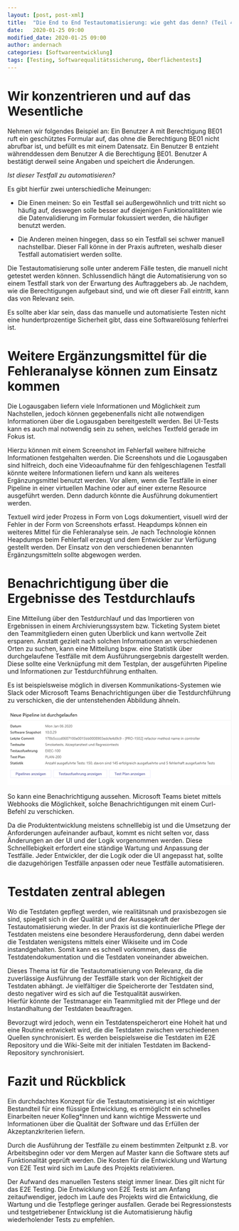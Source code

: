 ```yaml
---
layout: [post, post-xml]                                                # Pflichtfeld. Nicht ändern!
title:  "Die End to End Testautomatisierung: wie geht das denn? (Teil 4)"          # Pflichtfeld. Bitte einen Titel für den Blog Post angeben.
date:   2020-01-25 09:00                                                # Pflichtfeld. Format "YYYY-MM-DD HH:MM". Muss für Veröffentlichung in der Vergangenheit liegen. (Für Preview egal)
modified_date: 2020-01-25 09:00
author: andernach                                                       # Pflichtfeld. Es muss in der "authors.yml" einen Eintrag mit diesem Namen geben.
categories: [Softwareentwicklung]                                         # Pflichtfeld. Maximal eine der angegebenen Kategorien verwenden.
tags: [Testing, Softwarequalitätssicherung, Oberflächentests]           # Optional.
---
```

# Wir konzentrieren und auf das Wesentliche  


Nehmen wir folgendes Beispiel an: Ein Benutzer A mit Berechtigung BE01 ruft ein geschütztes Formular auf, das ohne die Berechtigung BE01 nicht abrufbar ist, und befüllt es mit  einem Datensatz.
Ein Benutzer B entzieht währenddessen dem Benutzer A die Berechtigung BE01.
Benutzer A bestätigt derweil seine Angaben und speichert die Änderungen.

_*Ist dieser Testfall zu automatisieren?*_


Es gibt hierfür zwei unterschiedliche Meinungen:

* Die Einen meinen: So ein Testfall sei außergewöhnlich und tritt nicht so häufig auf, deswegen solle besser auf diejenigen Funktionalitäten wie die Datenvalidierung im Formular fokussiert werden, die häufiger benutzt werden.

* Die Anderen meinen hingegen, dass so ein Testfall sei schwer manuell nachstellbar.
 Dieser Fall könne in der Praxis auftreten, weshalb dieser Testfall automatisiert werden sollte.

Die Testautomatisierung solle unter anderem Fälle testen, die manuell nicht getestet werden können.
Schlussendlich hängt die Automatisierung von so einem Testfall stark von der Erwartung des Auftraggebers ab.
Je nachdem, wie die Berechtigungen aufgebaut sind, und wie oft dieser Fall eintritt, kann das von Relevanz sein.

Es sollte aber klar sein, dass das manuelle und automatisierte Testen nicht eine hundertprozentige Sicherheit gibt, dass eine Softwarelösung fehlerfrei ist. 
     

# Weitere Ergänzungsmittel für die Fehleranalyse können zum Einsatz kommen


Die Logausgaben liefern viele Informationen und Möglichkeit zum Nachstellen, jedoch können gegebenenfalls nicht alle notwendigen Informationen über die Logausgaben bereitgestellt werden.
Bei UI-Tests kann es auch mal notwendig sein zu sehen, welches Textfeld gerade im Fokus ist.

Hierzu können mit einem Screenshot im Fehlerfall weitere hilfreiche Informationen festgehalten werden. 
Die Screenshots und die Logausgaben sind hilfreich, doch eine Videoaufnahme für den fehlgeschlagenen Testfall könnte weitere Informationen liefern und kann als weiteres Ergänzungsmittel benutzt werden.
Vor allem, wenn die Testfälle in einer Pipeline in einer virtuellen Machine oder auf einer externe Resource ausgeführt werden.
Denn dadurch könnte die Ausführung dokumentiert werden.

Textuell wird jeder Prozess in Form von Logs dokumentiert, visuell wird der Fehler in der Form von Screenshots erfasst. 
Heapdumps können ein weiteres Mittel für die Fehleranalyse sein.
Je nach Technologie können Heapdumps beim Fehlerfall erzeugt und dem Entwickler zur Verfügung gestellt werden.
Der Einsatz von den verschiedenen benannten Ergänzungsmitteln sollte abgewogen werden.


# Benachrichtigung über die Ergebnisse des Testdurchlaufs


Eine Mitteilung über den Testdurchlauf und das Importieren von Ergebnissen in einem Archivierungssystem bzw. Ticketing System bietet den Teammitgliedern einen guten Überblick und kann wertvolle Zeit ersparen.
Anstatt gezielt nach solchen Informationen an verschiedenen Orten zu suchen, kann eine Mitteilung bspw. eine Statistik über durchgelaufene Testfälle mit dem Ausführungsergebnis dargestellt werden.
Diese sollte eine Verknüpfung mit dem Testplan, der ausgeführten Pipeline und Informationen zur Testdurchführung enthalten.

Es ist beispielsweise möglich in diversen Kommunikations-Systemen wie Slack oder  Microsoft Teams Benachrichtigungen über die Testdurchführung zu verschicken, die der untenstehenden Abbildung ähneln.

![Auf einen Blick können wichtige Informationen entnommen werden](/assets/images/posts/konzept-fuer-die-e2e-testautomatisierung/notification.png) 

So kann eine Benachrichtigung aussehen.
Microsoft Teams bietet mittels Webhooks die Möglichkeit, solche Benachrichtigungen mit einem Curl-Befehl zu verschicken.

Da die Produktentwicklung meistens schnelllebig ist und die Umsetzung der Anforderungen aufeinander aufbaut, kommt es nicht selten vor, dass Änderungen an der UI und der Logik vorgenommen werden.
Diese Schnelllebigkeit erfordert eine ständige Wartung und Anpassung der Testfälle.
Jeder Entwickler, der die Logik oder die UI angepasst hat, sollte die dazugehörigen Testfälle anpassen oder neue Testfälle automatisieren.


# Testdaten zentral ablegen


Wo die Testdaten gepflegt werden, wie realitätsnah und praxisbezogen sie sind, spiegelt sich in der Qualität und der Aussagekraft der Testautomatisierung wieder.
In der Praxis ist die kontinuierliche Pflege der Testdaten meistens eine besondere Herausforderung, denn dabei werden die Testdaten wenigstens mittels einer Wikiseite und im Code instandgehalten.
Somit kann es schnell vorkommen, dass die Testdatendokumentation und die Testdaten voneinander abweichen.

Dieses Thema ist für die Testautomatisierung von Relevanz, da die zuverlässige Ausführung der Testfälle stark von der Richtigkeit der Testdaten abhängt.
Je vielfältiger die Speicherorte der Testdaten sind, desto negativer wird es sich auf die Testqualität auswirken.   
Hierfür könnte der Testmanager ein Teammitglied mit der Pflege und der Instandhaltung der Testdaten beauftragen.

Bevorzugt wird jedoch, wenn ein Testdatenspeicherort eine Hoheit hat und eine Routine entwickelt wird, die die Testdaten zwischen verschiedenen Quellen synchronisiert.
Es werden beispielsweise die Testdaten im E2E Repository und die Wiki-Seite mit der initialen Testdaten im Backend-Repository synchronisiert. 


# Fazit und Rückblick


Ein durchdachtes Konzept für die Testautomatisierung ist ein wichtiger Bestandteil für eine flüssige Entwicklung, es ermöglicht ein schnelles Einarbeiten neuer Kolleg*Innen und kann wichtige Messwerte und Informationen über die Qualität der Software und das Erfüllen der Akzeptanzkriterien liefern.

Durch die Ausführung der Testfälle zu einem bestimmten Zeitpunkt z.B. vor Arbeitsbeginn oder vor dem Mergen auf Master kann die Software stets auf Funktionalität geprüft werden. 
Die Kosten für die Entwicklung und Wartung von E2E Test wird sich im Laufe des Projekts relativieren.


Der Aufwand des manuellen Testens steigt immer linear. Dies gilt nicht für das E2E Testing.
Die Entwicklung von E2E Tests ist am Anfang zeitaufwendiger, jedoch im Laufe des Projekts wird die Entwicklung, die Wartung und die Testpflege geringer ausfallen.
Gerade bei Regressionstests und testgetriebener Entwicklung ist die Automatisierung häufig wiederholender Tests zu empfehlen.

